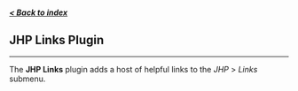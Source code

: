 ##### [< Back to index](index.md)

## JHP Links Plugin
-----
The **JHP Links** plugin adds a host of helpful links to the _JHP_ > _Links_ submenu.


